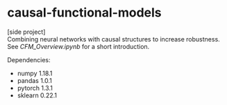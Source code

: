 # causal-functional-models
[side project]  
Combining neural networks with causal structures to increase robustness.  
See *CFM_Overview.ipynb* for a short introduction.

Dependencies:
- numpy 1.18.1
- pandas 1.0.1
- pytorch 1.3.1
- sklearn 0.22.1
